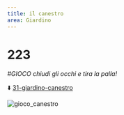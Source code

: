 ```yaml
---
title: il canestro
area: Giardino
---
```

# 223
_#GIOCO chiudi gli occhi e tira la palla!_

⬇️ [31-giardino-canestro](31-giardino-canestro.md)

![gioco_canestro](gioco_canestro.png)
